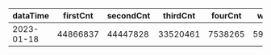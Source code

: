 |dataTime|firstCnt|secondCnt|thirdCnt|fourCnt|winCnt|vrate|wrate|
|-|-|-|-|-|-|-|-|
|2023-01-18|44866837|44447828|33520461|7538265|5906884|88.7%|12.5%|
